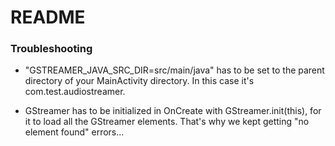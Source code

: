 # README


### Troubleshooting
* "GSTREAMER_JAVA_SRC_DIR=src/main/java" has to be set to the parent directory of your MainActivity directory.
In this case it's com.test.audiostreamer.

* GStreamer has to be initialized in OnCreate with GStreamer.init(this), for it to load all the GStreamer
elements. That's why we kept getting "no element found" errors...